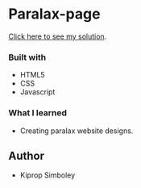 # Paralax-page

[Click here to see my solution](https://trix-shop.vercel.app/).

### Built with

- HTML5
- CSS
- Javascript

### What I learned

- Creating paralax website designs.


## Author

- Kiprop Simboley
